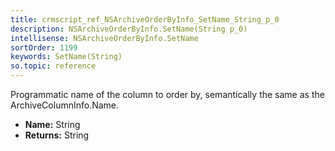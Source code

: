 ```yaml
---
title: crmscript_ref_NSArchiveOrderByInfo_SetName_String_p_0
description: NSArchiveOrderByInfo.SetName(String p_0)
intellisense: NSArchiveOrderByInfo.SetName
sortOrder: 1199
keywords: SetName(String)
so.topic: reference
---
```



Programmatic name of the column to order by, semantically the same as the ArchiveColumnInfo.Name.



* **Name:** String
* **Returns:** String


